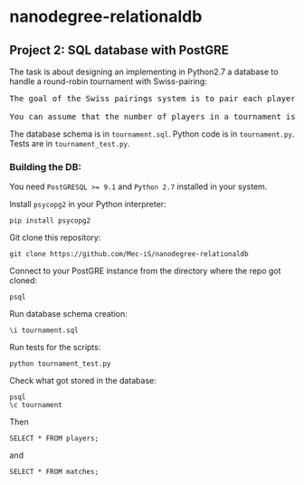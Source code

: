 # nanodegree-relationaldb

## Project 2: SQL database with PostGRE
The task is about designing an implementing in Python2.7 a database to handle a round-robin tournament with Swiss-pairing:

<pre>The goal of the Swiss pairings system is to pair each player with an opponent who has won the same number of matches, or as close as possible.

You can assume that the number of players in a tournament is an even number. This means that no player will be left out of a round.</pre>

The database schema is in `tournament.sql`. Python code is in `tournament.py`. Tests are in `tournament_test.py`.

### Building the DB:

You need `PostGRESQL >= 9.1` and `Python 2.7` installed in your system.


Install `psycopg2` in your Python interpreter:

`pip install psycopg2`

Git clone this repository:

`git clone https://github.com/Mec-iS/nanodegree-relationaldb`

Connect to your PostGRE instance from the directory where the repo got cloned:

`psql`

Run database schema creation:

`\i tournament.sql`

Run tests for the scripts:

`python tournament_test.py`

Check what got stored in the database:

```
psql
\c tournament
```

Then

`SELECT * FROM players;`

and

`SELECT * FROM matches;`

